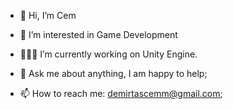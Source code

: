 - 👋 Hi, I’m Cem
- 👀 I’m interested in Game Development

- 👨🏽‍💻 I’m currently working on Unity Engine.

- 💬 Ask me about anything, I am happy to help;

- 📫 How to reach me: demirtascemm@gmail.com;
